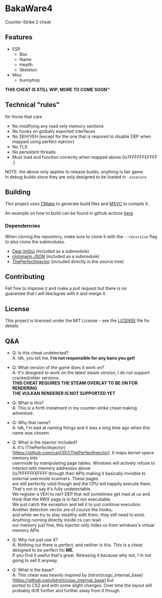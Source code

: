 # BakaWare4

Counter-Strike 2 cheat

## Features

- ESP
  - Box
  - Name
  - Health
  - Skeleton
- Misc
  - bunnyhop

**THIS CHEAT IS STILL WIP, MORE TO COME SOON:tm:**

## Technical "rules"

for those that care

- No modifying any read only memory sections
- No hooks on globally exported interfaces
- No SEH/VEH (except for the one that is required to disable DEP when mapped using perfect injector)
- No TLS
- No persistent threads
- Must load and function correctly when mapped above 0x7FFFFFFEFFFF ;)

NOTE: the above only applies to release builds, anything is fair game  
in debug builds since they are only designed to be loaded in `-insecure`

## Building

This project uses [CMake](https://cmake.org/) to generate build files and [MSVC](https://visualstudio.microsoft.com/) to compile it.

An example on how to build can be found in github actions [here](.github/workflows/build.yml)

### Dependencies

When cloning the repository, make sure to clone it with the `--recursive` flag to also clone the submodules.

- [Dear ImGui](https://github.com/ocornut/imgui) (included as a submodule)
- [nlohmann JSON](https://github.com/nlohmann/json) (included as a submodule)
- [ThePerfectInjector](https://github.com/can1357/ThePerfectInjector) (included directly in the source tree)

## Contributing

Fell free to improve it and make a pull request but there is no  
guarantee that I will like/agree with it and merge it.

## License

This project is licensed under the MIT License - see the [LICENSE](LICENSE) file for details

## Q&A

- Q: Is this cheat undetected?  
A: Idk, you tell me. **I'm not responsible for any bans you get!**

- Q: What version of the game does it work on?  
A: It's designed to work on the latest steam version, I do not support cracked/older versions.  
**THIS CHEAT REQUIRES THE STEAM OVERLAY TO BE ON FOR RENDERING**  
**THE VULKAN RENDERER IS NOT SUPPORTED YET**

- Q: What is this?  
A: This is a forth instalment in my counter-strike cheat making adventure. 

- Q: Why that name?  
A: Idk, I'm bad at naming things and it was a long time ago when this name was chosen.

- Q: What is the injector included?  
A: It's (ThePerfectInjector)[https://github.com/can1357/ThePerfectInjector]. It maps kernel space memory into  
usermode by manipulating page tables. Windows will actively refuse to interact with memory addresses above  
0x7FFFFFFEFFFF through their APIs making it basically invisible to external usermode scanners. These pages  
are still perfectly valid though and the CPU will happily execute them. That's not to say it's fully undetectable.  
We register a VEH to nerf DEP that will sometimes get mad at us and think that the RWX page is in fact not executable.  
We just catch the exception and tell it to just continue execution. Another detection vector are of course the hooks,  
and while we try to stay stealthy with them, they still need to exist. Anything running directly inside cs can read  
our memory just fine, this injector only hides us from windows's virtual memory APIs

- Q: Why not just use X?  
A: Nothing out there is perfect, and neither is this. This is a cheat designed to be perfect for **ME**.  
If you find it useful that's great. Releasing it because why not, I'm not going to sell it anyway.

- Q: What is the base?  
A: This cheat was heavily inspired by (lstrsrt/csgo_internal_base)[https://github.com/lstrsrt/csgo_internal_base] but  
ported to CS2 and with some slight changes. Over time the layout will probably drift further and further away from it though.